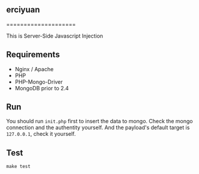 ## erciyuan

====================

This is Server-Side Javascript Injection

## Requirements

* Nginx / Apache
* PHP
* PHP-Mongo-Driver
* MongoDB prior to 2.4

## Run

You should run `init.php` first to insert the data to mongo. Check the mongo connection
and the authentity yourself. And the payload's default target is `127.0.0.1`, check it
yourself.

## Test

```
make test
```